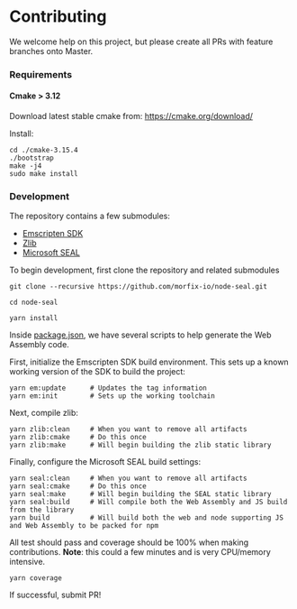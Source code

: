 # Contributing

We welcome help on this project, but please create all PRs with feature branches onto Master.

### Requirements
#### Cmake > 3.12

Download latest stable cmake from:
https://cmake.org/download/

Install:

```
cd ./cmake-3.15.4
./bootstrap
make -j4
sudo make install
```

### Development

The repository contains a few submodules:
- [Emscripten SDK](https://github.com/emscripten-core/emsdk)
- [Zlib](https://github.com/madler/zlib)
- [Microsoft SEAL](https://github.com/microsoft/SEAL)

To begin development, first clone the repository and related submodules
```
git clone --recursive https://github.com/morfix-io/node-seal.git

cd node-seal

yarn install
```

Inside [package.json](package.json), we have several scripts to help generate the Web 
Assembly code.

First, initialize the Emscripten SDK build environment. This sets up a known working version
of the SDK to build the project:

```
yarn em:update      # Updates the tag information
yarn em:init        # Sets up the working toolchain
```

Next, compile zlib:
```
yarn zlib:clean     # When you want to remove all artifacts
yarn zlib:cmake     # Do this once
yarn zlib:make      # Will begin building the zlib static library
```

Finally, configure the Microsoft SEAL build settings:

```
yarn seal:clean     # When you want to remove all artifacts
yarn seal:cmake     # Do this once
yarn seal:make      # Will begin building the SEAL static library
yarn seal:build     # Will compile both the Web Assembly and JS build from the library
yarn build          # Will build both the web and node supporting JS and Web Assembly to be packed for npm
```

All test should pass and coverage should be 100% when making contributions. 
**Note**: this could a few minutes and is very CPU/memory intensive.

```
yarn coverage
```

If successful, submit PR!
